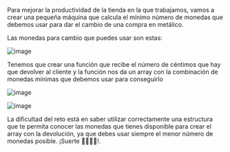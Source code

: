 Para mejorar la productividad de la tienda en la que trabajamos, vamos a crear una pequeña máquina que calcula el mínimo número de monedas que debemos usar para dar el cambio de una compra en metálico.

Las monedas para cambio que puedes usar son estas:

![image](https://user-images.githubusercontent.com/117229843/207414828-5effb642-b570-437e-b551-c9a197621394.png)

Tenemos que crear una función que recibe el número de céntimos que hay que devolver al cliente y la función nos da un array con la combinación de monedas mínimas que debemos usar para conseguirlo

![image](https://user-images.githubusercontent.com/117229843/207414916-257161ba-ade3-4771-bfc0-1ca27ce1d2d1.png)

![image](https://user-images.githubusercontent.com/117229843/207414980-8190b652-2bc4-4233-b462-d0ca045c0663.png)

La dificultad del reto está en saber utilizar correctamente una estructura que te permita conocer las monedas que tienes disponible para crear el array con la devolución, ya que debes usar siempre el menor número de monedas posible. ¡Suerte 👩‍💻👨‍💻!.
